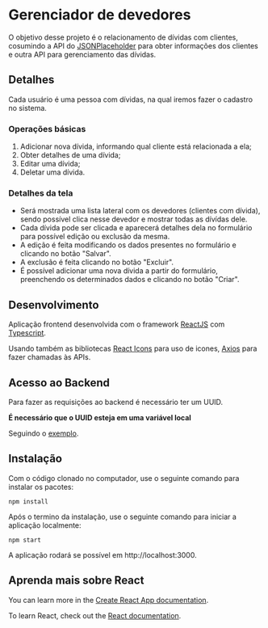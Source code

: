 # Gerenciador de devedores

O objetivo desse projeto é o relacionamento de dívidas com clientes, cosumindo a API do [JSONPlaceholder](https://jsonplaceholder.typicode.com/) para obter informações dos clientes e outra API para gerenciamento das dívidas.

## Detalhes

Cada usuário é uma pessoa com dívidas, na qual iremos fazer o
cadastro no sistema.

### Operações básicas

1. Adicionar nova dívida, informando qual cliente está relacionada a ela;
2. Obter detalhes de uma dívida;
3. Editar uma dívida;
4. Deletar uma dívida.

### Detalhes da tela

- Será mostrada uma lista lateral com os devedores (clientes com dívida), sendo possível clica nesse devedor e mostrar todas as dívídas dele.
- Cada dívida pode ser clicada e aparecerá detalhes dela no formulário para possível edição ou exclusão da mesma.
- A edição é feita modificando os dados presentes no formulário e clicando no botão "Salvar".
- A exclusão é feita clicando no botão "Excluir".
- É possível adicionar uma nova dívida a partir do formulário, preenchendo os determinados dados e clicando no botão "Criar".

## Desenvolvimento

Aplicação frontend desenvolvida com o framework [ReactJS](https://pt-br.reactjs.org) com [Typescript](https://www.typescriptlang.org).

Usando também as bibliotecas [React Icons](https://react-icons.github.io/react-icons/search) para uso de icones, [Axios](https://axios-http.com) para fazer chamadas às APIs.

## Acesso ao Backend

Para fazer as requisições ao backend é necessário ter um UUID.

**É necessário que o UUID esteja em uma variável local**

Seguindo o [exemplo](https://github.com/ricardorodriguespes17/gerenciamento-de-devedores/blob/master/.env.example).

## Instalação

Com o código clonado no computador, use o seguinte comando para instalar os pacotes:

```
npm install
```

Após o termino da instalação, use o seguinte comando para iniciar a aplicação localmente:

```
npm start
```

A aplicação rodará se possível em http://localhost:3000.

## Aprenda mais sobre React

You can learn more in the [Create React App documentation](https://facebook.github.io/create-react-app/docs/getting-started).

To learn React, check out the [React documentation](https://reactjs.org/).

